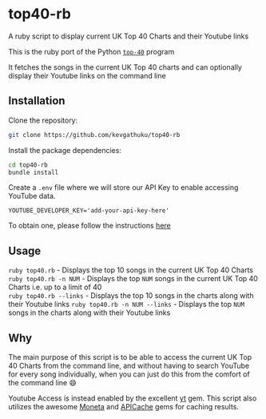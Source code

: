 # top40-rb
A ruby script to display current UK Top 40 Charts and their Youtube links

This is the ruby port of the Python [`top-40`](https://github.com/kevgathuku/top40) program

It fetches the songs in the current UK Top 40 charts and can optionally display
their Youtube links on the command line

## Installation

Clone the repository:

```sh
git clone https://github.com/kevgathuku/top40-rb
```

Install the package dependencies:

```sh
cd top40-rb
bundle install
```

Create a `.env` file where we will store our API Key to enable accessing YouTube data.

```
YOUTUBE_DEVELOPER_KEY='add-your-api-key-here'
```

To obtain one, please follow the instructions [here](https://developers.google.com/youtube/registering_an_application#Create_API_Keys)

## Usage

`ruby top40.rb`                  - Displays the top 10 songs in the current UK Top 40 Charts  
`ruby top40.rb -n NUM`           - Displays the top `NUM` songs in the current UK Top 40 Charts
                                   i.e. up to a limit of 40  
`ruby top40.rb --links`   - Displays the top 10 songs in the charts along with their Youtube links
`ruby top40.rb -n NUM --links`   - Displays the top `NUM` songs in the charts along with their Youtube links  

## Why

The main purpose of this script is to be able to access the current UK Top 40 Charts
from the command line, and without having to search YouTube for every song individually,
when you can just do this from the comfort of the command line 😄 

Youtube Access is instead enabled by the excellent
[yt](https://rubygems.org/gems/yt) gem.
This script also utilizes the awesome [Moneta](https://rubygems.org/gems/moneta) and [APICache](https://rubygems.org/gems/api_cache) gems for caching results.
